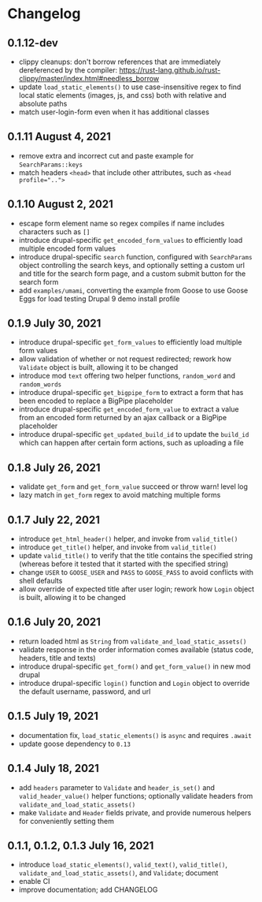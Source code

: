 # Changelog

## 0.1.12-dev
 - clippy cleanups: don't borrow references that are immediately dereferenced by the compiler: https://rust-lang.github.io/rust-clippy/master/index.html#needless_borrow
 - update `load_static_elements()` to use case-insensitive regex to find local static elements (images, js, and css) both with relative and absolute paths
 - match user-login-form even when it has additional classes

## 0.1.11 August 4, 2021
 - remove extra and incorrect cut and paste example for `SearchParams::keys`
 - match headers `<head>` that include other attributes, such as `<head profile="..">`

## 0.1.10 August 2, 2021
 - escape form element name so regex compiles if name includes characters such as `[]`
 - introduce drupal-specific `get_encoded_form_values` to efficiently load multiple encoded form values
 - introduce drupal-specific `search` function, configured with `SearchParams` object controlling the search keys, and optionally setting a custom url and title for the search form page, and a custom submit button for the search form
 - add `examples/umami`, converting the example from Goose to use Goose Eggs for load testing Drupal 9 demo install profile

## 0.1.9 July 30, 2021
 - introduce drupal-specific `get_form_values` to efficiently load multiple form values
 - allow validation of whether or not request redirected; rework how `Validate` object is built, allowing it to be changed
 - introduce mod `text` offering two helper functions, `random_word` and `random_words`
 - introduce drupal-specific `get_bigpipe_form` to extract a form that has been encoded to replace a BigPipe placeholder
 - introduce drupal-specific `get_encoded_form_value` to extract a value from an encoded form returned by an ajax callback or a BigPipe placeholder
 - introduce drupal-specific `get_updated_build_id` to update the `build_id` which can happen after certain form actions, such as uploading a file

## 0.1.8 July 26, 2021
 - validate `get_form` and `get_form_value` succeed or throw warn! level log
 - lazy match in `get_form` regex to avoid matching multiple forms

## 0.1.7 July 22, 2021
 - introduce `get_html_header()` helper, and invoke from `valid_title()`
 - introduce `get_title()` helper, and invoke from `valid_title()`
 - update `valid_title()` to verify that the title contains the specified string (whereas before it tested that it started with the specified string)
 - change `USER` to `GOOSE_USER` and `PASS` to `GOOSE_PASS` to avoid conflicts with shell defaults
 - allow override of expected title after user login; rework how `Login` object is built, allowing it to be changed

## 0.1.6 July 20, 2021
 - return loaded html as `String` from `validate_and_load_static_assets()`
 - validate response in the order information comes available (status code, headers, title and texts)
 - introduce drupal-specific `get_form()` and `get_form_value()` in new mod drupal
 - introduce drupal-specific `login()` function and `Login` object to override the default username, password, and url

## 0.1.5 July 19, 2021
 - documentation fix, `load_static_elements()` is `async` and requires `.await`
 - update goose dependency to `0.13`

## 0.1.4 July 18, 2021
 - add `headers` parameter to `Validate` and `header_is_set()` and `valid_header_value()` helper functions; optionally validate headers from `validate_and_load_static_assets()`
 - make `Validate` and `Header` fields private, and provide numerous helpers for conveniently setting them

## 0.1.1, 0.1.2, 0.1.3 July 16, 2021
 - introduce `load_static_elements()`, `valid_text()`, `valid_title()`, `validate_and_load_static_assets()`, and `Validate`; document
 - enable CI
 - improve documentation; add CHANGELOG
